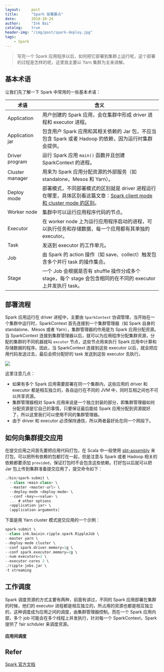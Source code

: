 ```yaml
---
layout:     post
title:      "Spark 部署要点"
date:       2018-10-24
author:     "Ink Bai"
catalog:    true
header-img: "/img/post/spark-deploy.jpg"
tags:
    - Spark
---
```

> 写完一个 Spark 应用程序以后，如何把它部署到集群上运行呢，这个部署的过程是怎样的呢，这里我主要以 Yarn 集群为主来讲解。

## 基本术语
让我们先了解一下 Spark 中常用的一些基本术语：

术语|含义
-|-
Application|用户创建的 Spark 应用，会在集群中形成 driver 进程和 executor 进程。
Application jar|包含用户 Spark 应用和其相关依赖的 Jar 包，不应当包含 Spark 或者 Hadoop 的依赖，因为运行时集群会提供。
Driver program|运行 Spark 应用 `main()` 函数并且创建 SparkContext 的进程。
Cluster manager|用来为 Spark 应用分配资源的外部服务（如 standalone，Mesos 和 Yarn）。
Deploy mode|部署模式，不同部署模式的区别就是 driver 进程运行在哪里，具体区别看这篇文章：[Spark client mode 和 cluster mode 的区别](http://baixin.ink/2018/04/28/spark-mode/)。
Worker node|集群中可以运行应用程序代码的节点。
Executor|在 worker node 上为运行应用程序启动的进程，可以执行任务和存储数据，每一个应用都有其单独的 executor。
Task|发送到 executor 的工作单元。
Job|由 Spark 的 action 操作（如 save、collect）触发包含多个并行 task 的操作集合。
Stage|一个 Job 会根据是否有 shuffle 操作分成多个 stage，每个 stage 会包含相同的在不同的 executor 上并发执行 task。

## 部署流程
Spark 应用运行在 driver 进程中，主要由 `SparkContext` 协调管理，当开始在一个集群中运行时，SparkContext 首先连接到一个集群管理器（如 Spark 自身的 standalone、Mesos 或者 Yarn），集群管理器的作用是为 Spark 应用分配资源。当 SparkContext 连接到集群管理器以后，就可以为应用程序分配集群资源，分配的集群的不同机器就叫 `excutor` 节点，这些节点用来执行 Spark 应用中计算和存储数据的程序。因此，当 SparkContext 连接到这些 executor 以后，就会把应用代码发送过去，最后会把分配好的 task 发送到这些 executor 去执行。

![](http://spark.apache.org/docs/latest/img/cluster-overview.png)

这里注意几点：

- 如果有多个 Spark 应用需要部署在同一个集群内，这些应用的 driver 和 executor 都是相互独立的，各自运行在不同的 JVM 中，同时互相之间也不可以共享资源。
- 集群管理器相对 Spark 应用来说是一个独立封装的部分，即集群管理器如何分配资源是它自己的事情，只要保证最后能给 Spark 应用分配到资源就好了，所以这里我们可以使用不同的集群管理器。
- 由于 driver 和 executor 必须保持通信，所以两者最好处在同一个网段下。

## 如何向集群提交应用
在提交应用之间首先要把应用代码打包，在 Scala 中一般使用 [sbt-assembly](https://github.com/sbt/sbt-assembly) 来打包，可以把所有依赖的包都打在一起，但是注意与 Spark 或者 Hadoop 相关的依赖都要添加 `provided`，保证打包时不会包含这些依赖。打好包以后就可以把 Jar 包上传到集群准备提交应用了，提交命令如下：

```scala
./bin/spark-submit \
  --class <main-class> \
  --master <master-url> \
  --deploy-mode <deploy-mode> \
  --conf <key>=<value> \
  ... # other options
  <application-jar> \
  [application-arguments]
```

下面是用 Yarn cluster 模式提交应用的一个示例：

```scala
spark-submit \
--class ink.baixin.ripple.spark.RippleJob \
--master yarn \
--deploy-mode cluster \
--conf spark.driver.memory=1g \
--conf spark.executor.memory=2g \
--num-executors=2 \
--executor-cores 2 \
./ripple-jobs.jar \
-t streaming
```

## 工作调度
Spark 调度资源的方式主要有两种，前面有讲过，不同的 Spark 应用部署在集群的时候，他们的 executor 进程都是相互独立的，所占用的资源也都是相互独立的，这种调度成为应用之间的调度，由集群管理器控制。而在一个 Spark 应用内部，多个 job 可能会在多个线程上并发执行，针对每一个 SparkContext，Spark 提供了 fair schduler 来调度资源。

#### 应用间调度


## Refer
[Spark 官方文档](http://spark.apache.org/docs/latest/cluster-overview.html)
